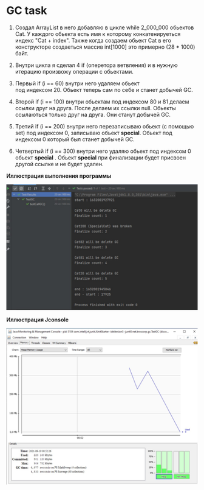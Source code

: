 # GC task  

1. Создал ArrayList<Cat> в него добавляю в цикле while 2_000_000 обьектов Cat.
 У каждого обьекта есть имя к которому конкатенируеться индекс "Сat + index". Также когда 
 создаем обьект Cat в его конструкторе создаеться массив int[1000] это примерно (28 * 1000) байт.

2. Внутри цикла я сделал 4 if (оперетора ветвления) и в нужную итерацию произвожу операции
 с обьектами.

3. Первый if (i == 60) внутри него удаляем обьект  
 под индексом 20. Обьект теперь сам по себе и станет добычей GC.

4. Второй if (i == 100) внутри обьектам под индексом 80 и 81 делаем ссылки друг на друга.
 После делаем их ссылки null. Обьекты ссылаються только друг на друга. Они станут добычей GC.

5. Третий if (i == 200) внутри него перезаписываю обьект (с помощью set) под индексом 0, 
 записываю обьект __special__. Обьект под индексом 0 который был станет добычей GC.

6. Четвертый if (i == 300) внутри него удаляю обьект под индексом 0  обьект __special__ . 
 Обьект __special__ при финализации будет присвоен другой ссылке и не будет удален.

__Иллюстрация выполнения программы__

![](screenshots\Terminal.jpg)



__Иллюстрация Jconsole__

![](screenshots\Jconsole.jpg)




